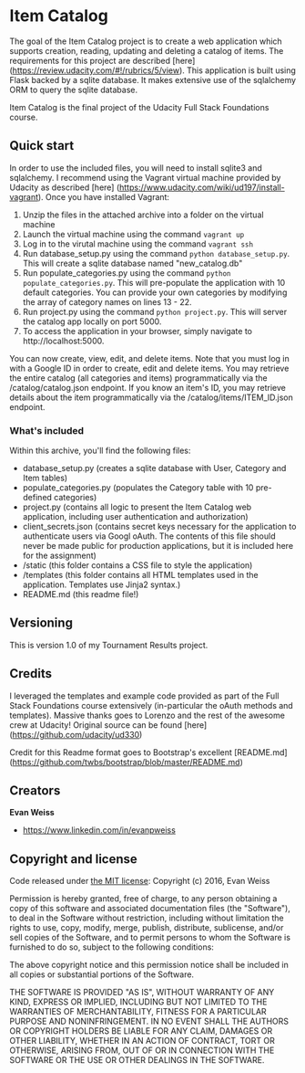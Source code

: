 # Item Catalog

The goal of the Item Catalog project is to create a web application which supports creation, reading, updating and deleting a catalog of items.  The requirements for this project are described [here] (https://review.udacity.com/#!/rubrics/5/view).  This application is built using Flask backed by a sqlite database.  It makes extensive use of the sqlalchemy ORM to query the sqlite database.

Item Catalog is the final project of the Udacity Full Stack Foundations course.


## Quick start

In order to use the included files, you will need to install sqlite3 and sqlalchemy.  I recommend using the Vagrant virtual machine provided by Udacity as described [here] (https://www.udacity.com/wiki/ud197/install-vagrant).  Once you have installed Vagrant:
1. Unzip the files in the attached archive into a folder on the virtual machine
2. Launch the virtual machine using the command `vagrant up`
3. Log in to the virutal machine using the command `vagrant ssh`
4. Run database_setup.py using the command `python database_setup.py`.  This will create a sqlite database named "new_catalog.db"
5. Run populate_categories.py using the command `python populate_categories.py`.  This will pre-populate the application with 10 default categories.  You can provide your own categories by modifying the array of category names on lines 13 - 22.
6. Run project.py using the command `python project.py`.  This will server the catalog app locally on port 5000.
7. To access the application in your browser, simply navigate to http://localhost:5000.

You can now create, view, edit, and delete items.  Note that you must log in with a Google ID in order to create, edit and delete items.  You may retrieve the entire catalog (all categories and items) programmatically via the /catalog/catalog.json endpoint.  If you know an item's ID, you may retrieve details about the item programmatically via the /catalog/items/ITEM_ID.json endpoint.


### What's included

Within this archive, you'll find the following files:

* database_setup.py (creates a sqlite database with User, Category and Item tables)
* populate_categories.py (populates the Category table with 10 pre-defined categories)
* project.py (contains all logic to present the Item Catalog web application, including user authentication and authorization)
* client_secrets.json (contains secret keys necessary for the application to authenticate users via Googl oAuth.  The contents of this file should never be made public for production applications, but it is included here for the assignment)
* /static (this folder contains a CSS file to style the application)
* /templates (this folder contains all HTML templates used in the application.  Templates use Jinja2 syntax.)
* README.md (this readme file!)


## Versioning

This is version 1.0 of my Tournament Results project.

## Credits

I leveraged the templates and example code provided as part of the Full Stack Foundations course extensively (in-particular the oAuth methods and templates).  Massive thanks goes to Lorenzo and the rest of the awesome crew at Udacity!  Original source can be found [here] (https://github.com/udacity/ud330)

Credit for this Readme format goes to Bootstrap's excellent [README.md] (https://github.com/twbs/bootstrap/blob/master/README.md)

## Creators

**Evan Weiss**

* <https://www.linkedin.com/in/evanpweiss>

## Copyright and license

Code released under [the MIT license](https://opensource.org/licenses/MIT):
Copyright (c) 2016, Evan Weiss

Permission is hereby granted, free of charge, to any person obtaining a copy of this software and associated documentation files (the "Software"), to deal in the Software without restriction, including without limitation the rights to use, copy, modify, merge, publish, distribute, sublicense, and/or sell copies of the Software, and to permit persons to whom the Software is furnished to do so, subject to the following conditions:

The above copyright notice and this permission notice shall be included in all copies or substantial portions of the Software.

THE SOFTWARE IS PROVIDED "AS IS", WITHOUT WARRANTY OF ANY KIND, EXPRESS OR IMPLIED, INCLUDING BUT NOT LIMITED TO THE WARRANTIES OF MERCHANTABILITY, FITNESS FOR A PARTICULAR PURPOSE AND NONINFRINGEMENT. IN NO EVENT SHALL THE AUTHORS OR COPYRIGHT HOLDERS BE LIABLE FOR ANY CLAIM, DAMAGES OR OTHER LIABILITY, WHETHER IN AN ACTION OF CONTRACT, TORT OR OTHERWISE, ARISING FROM, OUT OF OR IN CONNECTION WITH THE SOFTWARE OR THE USE OR OTHER DEALINGS IN THE SOFTWARE.